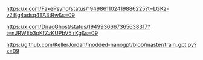 https://x.com/FakePsyho/status/1949861102419886225?t=LGKz-v2i8g4adsq4TA3tRw&s=09

https://x.com/DiracGhost/status/1949936667365638317?t=nJRWEb3pKfZzKUPbV5lrKg&s=09

https://github.com/KellerJordan/modded-nanogpt/blob/master/train_gpt.py?s=09
